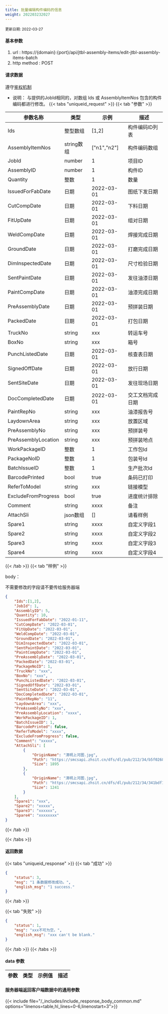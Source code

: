 ```yaml
---
title: 批量编辑构件编码的信息
weight: 202203232027
---
```


<small>更新日期: 2022-03-27</small>

#### 基本参数
1. url : https://{domain}:{port}/api/jtbl-assembly-items/edit-jtbl-assembly-items-batch
2. http method : POST

#### 请求数据
遵守[鉴权机制](/auth/)
- 说明： 与提供的JobId相同的，对数组 Ids 或 AssemblyItemNos 包含的构件编码都进行修改。
{{< tabs "uniqueid_request" >}}
{{< tab "参数" >}} 

|  参数名称   |  类型 |  示例 |  描述 |
|  ----  | ----  | ----  | ----  |
|  Ids  | 整型数组  | [1,2]  | 构件编码ID列表 |
|  AssemblyItemNos  | string数组  | ["n1","n2"]  | 构件编码数组 |
|  JobId  | number  | 1  | 项目ID |
|  AssemblyID  | number  |  1 | 构件ID |
|  Quantity  | 整数  | 1  | 数量 |
|  IssuedForFabDate  | 日期  | 2022-03-01  | 图纸下发日期 |
|  CutCompDate  | 日期  | 2022-03-01  | 下料日期 |
|  FitUpDate  | 日期  | 2022-03-01  | 组对日期 |
|  WeldCompDate  | 日期  | 2022-03-01  | 焊接完成日期 |
|  GroundDate  | 日期  | 2022-03-01  | 打磨完成日期 |
|  DimInspectedDate  | 日期  | 2022-03-01  | 尺寸检验日期 |
|  SentPaintDate  | 日期  | 2022-03-01  | 发往油漆日期 |
|  PaintCompDate  | 日期  | 2022-03-01  | 油漆完成日期 |
|  PreAssemblyDate  | 日期  | 2022-03-01  | 预拼装日期 |
|  PackedDate  | 日期  | 2022-03-01  | 打包日期 |
|  TruckNo  | string  | xxx  | 转运车号 |
|  BoxNo  | string  | xxx  | 箱号 |
|  PunchListedDate  | 日期  | 2022-03-01  | 核查表日期 |
|  SignedOffDate  | 日期  | 2022-03-01  | 放行日期 |
|  SentSiteDate  | 日期  | 2022-03-01  | 发往现场日期 |
|  DocCompletedDate  | 日期  | 2022-03-01  | 交工文档完成日期 |
|  PaintRepNo  | string  | xxx  | 油漆报告号 |
|  LaydownArea  | string  | xxx  | 放置区域 |
|  PreAssemblyNo  | string  | xxx  | 预拼装号 |
|  PreAssemblyLocation  | string  | xxx  | 预拼装地点 |
|  WorkPackageID  | 整数  | 1  | 工作包Id |
|  PackageNoID  | 整数  | 1  | 包装号Id |
|  BatchIssueID  | 整数  | 1  | 生产批次Id |
|  BarcodePrinted  | bool  | true  | 条码已打印 |
|  ReferToModel  | string  | xxx  | 链接模型 |
|  ExcludeFromProgress  | bool  | true  | 进度统计排除 |
|  Comment  | string  | xxxx  | 备注 |
|  AttachSli  | json数组  | []  | 请看样例 |
|  Spare1  | string  | xxxx  | 自定义字段1 |
|  Spare2  | string  | xxxx  | 自定义字段2 |
|  Spare3  | string  | xxxx  | 自定义字段3 |
|  Spare4  | string  | xxxx  | 自定义字段4 |

{{< /tab >}}
{{< tab "样例" >}}


body： 

不需要修改的字段请不要传给服务器端

```json
{
    "Ids":[1,2],
    "JobId": 1,
    "AssemblyID": 5,
    "Quantity": 10,
    "IssuedForFabDate": "2022-01-11",
    "CutCompDate": "2022-03-01",
    "FitUpDate": "2022-03-01",
    "WeldCompDate": "2022-03-01",
    "GroundDate": "2022-03-01",
    "DimInspectedDate": "2022-03-01",
    "SentPaintDate": "2022-03-01",
    "PaintCompDate": "2022-03-01",
    "PreAssemblyDate": "2022-03-01",
    "PackedDate": "2022-03-01",
    "PackageNoID": 1,
    "TruckNo": "xxx",
    "BoxNo": "xxx",
    "PunchListedDate": "2022-03-01",
    "SignedOffDate": "2022-03-01",
    "SentSiteDate": "2022-03-01",
    "DocCompletedDate": "2022-03-01",
    "PaintRepNo": "11",
    "LaydownArea": "xxx",
    "PreAssemblyNo": "xxx",
    "PreAssemblyLocation": "xxxx",
    "WorkPackageID": 1,
    "BatchIssueID": 1,
    "BarcodePrinted": false,
    "ReferToModel": "xxxx",
    "ExcludeFromProgress": false,
    "Comment": "xxxxx",
    "AttachSli": [
        {
            "OriginName": "清明上河图.jpg",
            "Path": "https://smcsapi.zhsit.cn/dfs/dl/pub/212/34/b5f02682d8b69471b70ec415acc9965e_1895.png",
            "Size": 1895
        },
        {
            "OriginName": "清明上河图.jpg",
            "Path": "https://smcsapi.zhsit.cn/dfs/dl/pub/212/34/341bdf1f96e41c2da848770b89110909_1241.png",
            "Size": 1241
        }
    ],
    "Spare1": "xxx",
    "Spare2": "xxxxx",
    "Spare3": "xxxxxx",
    "Spare4": "xxxxxxxx"
}
```
{{< /tab >}}

{{< /tabs >}}


#### 返回数据


{{< tabs "uniqueid_response" >}}
{{< tab "成功" >}} 
```json
{
    "status": 3,
    "msg": "1 条数据修改成功。",
    "english_msg": "1 success."
}
```   
{{< /tab >}}

{{< tab "失败" >}}
```json
{
    "status": 1,
    "msg": "xxx不可为空。",
    "english_msg": "xxx can't be blank."
}
```
{{< /tab >}}
{{< /tabs >}}
#### data 参数

|  参数   |  类型 |  示例值 |  描述 |
|  ----  | ----  | ----  |----  |
 
#### 服务器端返回客户端数据中的通用参数

{{< include file="/_includes/include_response_body_common.md"  options="linenos=table,hl_lines=0-6,linenostart=3">}}

